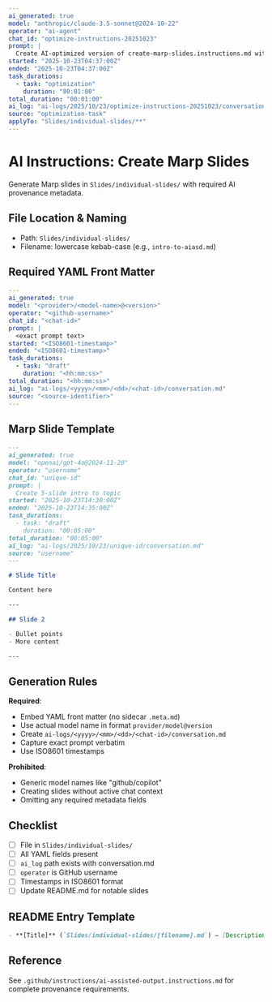 ```yaml
---
ai_generated: true
model: "anthropic/claude-3.5-sonnet@2024-10-22"
operator: "ai-agent"
chat_id: "optimize-instructions-20251023"
prompt: |
  Create AI-optimized version of create-marp-slides.instructions.md with minimal tokens
started: "2025-10-23T04:37:00Z"
ended: "2025-10-23T04:37:00Z"
task_durations:
  - task: "optimization"
    duration: "00:01:00"
total_duration: "00:01:00"
ai_log: "ai-logs/2025/10/23/optimize-instructions-20251023/conversation.md"
source: "optimization-task"
applyTo: "Slides/individual-slides/**"
---
```


# AI Instructions: Create Marp Slides

Generate Marp slides in `Slides/individual-slides/` with required AI provenance metadata.

## File Location & Naming
- Path: `Slides/individual-slides/`
- Filename: lowercase kebab-case (e.g., `intro-to-aiasd.md`)

## Required YAML Front Matter

```yaml
---
ai_generated: true
model: "<provider>/<model-name>@<version>"
operator: "<github-username>"
chat_id: "<chat-id>"
prompt: |
  <exact prompt text>
started: "<ISO8601-timestamp>"
ended: "<ISO8601-timestamp>"
task_durations:
  - task: "draft"
    duration: "<hh:mm:ss>"
total_duration: "<hh:mm:ss>"
ai_log: "ai-logs/<yyyy>/<mm>/<dd>/<chat-id>/conversation.md"
source: "<source-identifier>"
---
```

## Marp Slide Template

```markdown
---
ai_generated: true
model: "openai/gpt-4o@2024-11-20"
operator: "username"
chat_id: "unique-id"
prompt: |
  Create 5-slide intro to topic
started: "2025-10-23T14:30:00Z"
ended: "2025-10-23T14:35:00Z"
task_durations:
  - task: "draft"
    duration: "00:05:00"
total_duration: "00:05:00"
ai_log: "ai-logs/2025/10/23/unique-id/conversation.md"
source: "username"
---

# Slide Title

Content here

---

## Slide 2

- Bullet points
- More content

---
```

## Generation Rules

**Required**:
- Embed YAML front matter (no sidecar `.meta.md`)
- Use actual model name in format `provider/model@version`
- Create `ai-logs/<yyyy>/<mm>/<dd>/<chat-id>/conversation.md`
- Capture exact prompt verbatim
- Use ISO8601 timestamps

**Prohibited**:
- Generic model names like "github/copilot"
- Creating slides without active chat context
- Omitting any required metadata fields

## Checklist
- [ ] File in `Slides/individual-slides/`
- [ ] All YAML fields present
- [ ] `ai_log` path exists with conversation.md
- [ ] `operator` is GitHub username
- [ ] Timestamps in ISO8601 format
- [ ] Update README.md for notable slides

## README Entry Template

```markdown
- **[Title]** (`Slides/individual-slides/[filename].md`) — [Description]. Provenance: `ai-logs/[yyyy]/[mm]/[dd]/[chat-id]/`
```

## Reference
See `.github/instructions/ai-assisted-output.instructions.md` for complete provenance requirements.
